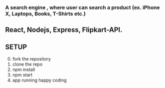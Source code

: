 ### A search engine , where user can search a product (ex. iPhone X, Laptops, Books, T-Shirts etc.)

## React, Nodejs, Express, Flipkart-API.

## SETUP

0. fork the repository
1. clone the repo
1. npm install
1. npm start
1. app running happy coding
